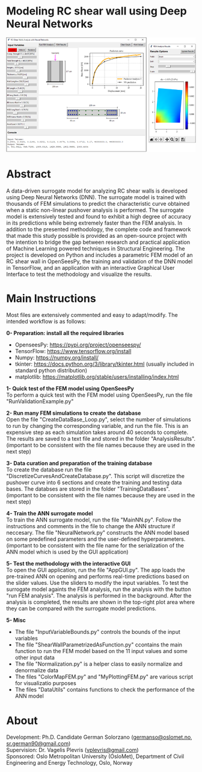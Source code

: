 
# Modeling RC shear wall using Deep Neural Networks

![alt text](https://github.com/germansr/RC.ShearWall.DNN.SurrogateModel/blob/main/Images/ImageWall.png) 

# Abstract
A data-driven surrogate model for analyzing RC shear walls is developed using Deep Neural Networks (DNN). The surrogate model is trained with thousands of FEM simulations to predict the characteristic curve obtained when a static non-linear pushover analysis is performed. The surrogate model is extensively tested and found to exhibit a high degree of accuracy in its predictions while being extremely faster than the FEM analysis. In addition to the presented methodology, the complete code and framework that made this study possible is provided as an open-source project with the intention to bridge the gap between research and practical application of Machine Learning powered techniques in Structural Engineering. The project is developed on Python and includes a parametric FEM model of an RC shear wall in OpenSeesPy, the training and validation of the DNN model in TensorFlow, and an application with an interactive Graphical User Interface to test the methodology and visualize the results. 

# Main Instructions 
Most files are extensively commented and easy to adapt/modify. The intended workflow is as follows:

**0- Preparation: install all the required libraries**
- OpenseesPy: https://pypi.org/project/openseespy/
- TensorFlow: https://www.tensorflow.org/install
- Numpy: https://numpy.org/install/
- tkinter: https://docs.python.org/3/library/tkinter.html  (usually included in standard python distribution)
- matplotlib:  https://matplotlib.org/stable/users/installing/index.html

**1- Quick test of the FEM model using OpenSeesPy**\
To perform a quick test with the FEM model using OpenSeesPy, run the file "RunValidationExample.py"

**2- Run many FEM simulations to create the database**\
Open the file "CreateDataBase_Loop.py", select the number of simulations to run by changing the corresponding variable, and run the file. This is an expensive step as each simulation takes around 40 seconds to complete. The results are saved to a text file and stored in the folder "AnalysisResults". (important to be consistent with the file names because they are used in the next step)

**3- Data curation and preparation of the training database**\
To create the database run the file "DiscretizeCurvesAndCreateDatabase.py". This script will discretize the pushover curve into 6 sections and create the training and testing data bases. The databses are stored in the folder "TrainingDataBases". (important to be consistent with the file names because they are used in the next step)

**4- Train the ANN surrogate model**\
To train the ANN surrogate model, run the file "MainNN.py". Follow the instructions and comments in the file to change the ANN structure if neccesary. The file "NeuralNetwork.py" constructs the ANN model based on some predefined parameters and the user-defined hyperparameters. (important to be consistent with the file name for the serialization of the ANN model which is used by the GUI application)

**5- Test the methodology with the interactive GUI**\
To open the GUI application, run the file "AppGUI.py". The app loads the pre-trained ANN on opening and performs real-time predictions based on the slider values. Use the sliders to modify the input variables. To test the surrogate model againts the FEM analysis, run the analysis with the button "run FEM analysis". The analysis is performed in the background. After the analysis is completed, the results are shown in the top-right plot area where they can be compared with the surrogate model predictions. 

**5- Misc**
- The file "InputVariableBounds.py" controls the bounds of the input variables
- The file "ShearWallParametrizedAsFunction.py" ccontains the main function to run the FEM model based on the 11 input values and some other input data
- The file "Normalization.py" is a helper class to easily normalize and denormalize data
- The files "ColorMapFEM.py" and "MyPlottingFEM.py" are various script for visualizatio purposes
- The files "DataUtils" contains functions to check the performance of the ANN model

# About
Development: Ph.D. Candidate German Solorzano (germanso@oslomet.no, sr.german90@gmail.com)\
Supervision: Dr. Vagelis Plevris (vplevris@gmail.com)\
Sponsored:  Oslo Metropolitan University (OsloMet), Department of Civil Engineering and Energy Technology, Oslo, Norway
